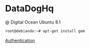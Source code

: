 # DataDogHq

@ Digital Ocean Ubuntu 8.1

```sh
root@debiando:~# apt-get install gem
```

[Authentication](https://cloud.digitalocean.com/settings/api/tokens)


